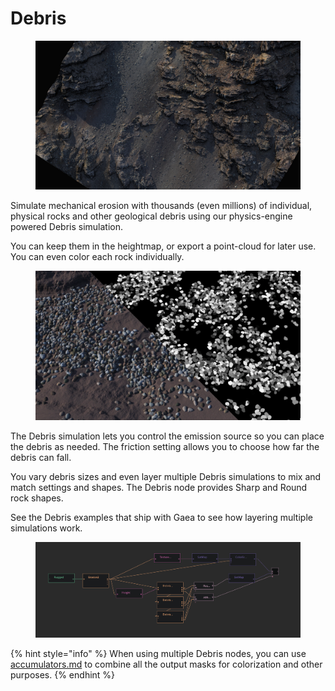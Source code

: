 # Debris

<figure><img src="../../.gitbook/assets/debris.jpg" alt=""><figcaption></figcaption></figure>

Simulate mechanical erosion with thousands (even millions) of individual, physical rocks and other geological debris using our physics-engine powered Debris simulation.

You can keep them in the heightmap, or export a point-cloud for later use. You can even color each rock individually.

<figure><img src="../../.gitbook/assets/debrismask.webp" alt=""><figcaption></figcaption></figure>

The Debris simulation lets you control the emission source so you can place the debris as needed. The friction setting allows you to choose how far the debris can fall.

You vary debris sizes and even layer multiple Debris simulations to mix and match settings and shapes. The Debris node provides Sharp and Round rock shapes.

See the Debris examples that ship with Gaea to see how layering multiple simulations work.

<figure><img src="../../.gitbook/assets/image (55).png" alt=""><figcaption></figcaption></figure>

{% hint style="info" %}
When using multiple Debris nodes, you can use [accumulators.md](../managing-graphs/accumulators.md "mention") to combine all the output masks for colorization and other purposes.
{% endhint %}

